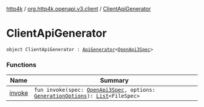 [http4k](../../index.md) / [org.http4k.openapi.v3.client](../index.md) / [ClientApiGenerator](./index.md)

# ClientApiGenerator

`object ClientApiGenerator : `[`ApiGenerator`](../../org.http4k.openapi/-api-generator.md)`<`[`OpenApi3Spec`](../../org.http4k.openapi.v3/-open-api3-spec/index.md)`>`

### Functions

| Name | Summary |
|---|---|
| [invoke](invoke.md) | `fun invoke(spec: `[`OpenApi3Spec`](../../org.http4k.openapi.v3/-open-api3-spec/index.md)`, options: `[`GenerationOptions`](../../org.http4k.openapi/-generation-options/index.md)`): `[`List`](https://kotlinlang.org/api/latest/jvm/stdlib/kotlin.collections/-list/index.html)`<FileSpec>` |
